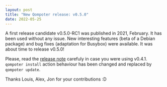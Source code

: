 ```yaml
---
layout: post
title: "New Qompoter release: v0.5.0"
date: 2022-05-25
---
```


A first release candidate v0.5.0-RC1 was published in 2021, February. It has been used without any issue. New interesting features (beta of a Debian package) and bug fixes (adaptation for Busybox) were available. It was about time to release v0.5.0!

Please, read the [release note](https://github.com/Fylhan/qompoter/releases/tag/v0.5.0) carefuly in case you were using v0.4.1. `qompoter install` action behaviour has been changed and replaced by `qompoter update`.

Thanks Louis, Alex, Jon for your contributions :D
